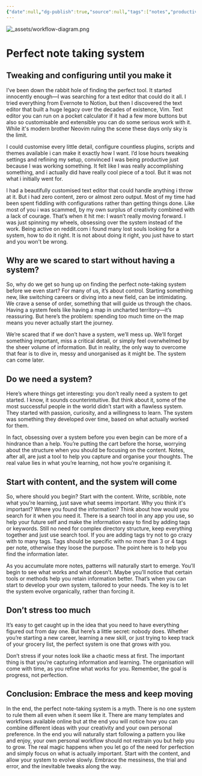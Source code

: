 ```yaml
---
{"date":null,"dg-publish":true,"source":null,"tags":["notes","productivity","ideas"],"title":"Perfect note taking system","type":"blog_post","URL":"https://dev.to/morphzg/perfect-note-taking-system-4lhe","permalink":"/04-expressions/productivity/perfect-note-taking-system/","dgPassFrontmatter":true}
---
```



![_assets/workflow-diagram.png](/img/user/_assets/workflow-diagram.png)

# Perfect note taking system

## Tweaking and configuring until you make it

I’ve been down the rabbit hole of finding the perfect tool. It started innocently enough—I was searching for a text editor that could do it all. I tried everything from Evernote to Notion, but then I discovered the text editor that built a huge legacy over the decades of existence, Vim. Text editor you can run on a pocket calculator if it had a few more buttons but also so customisable and extensible you can do some serious work with it. While it's modern brother Neovim ruling the scene these days only sky is the limit.

I could customise every little detail, configure countless plugins, scripts and themes available i can make it exactly how I want. I’d lose hours tweaking settings and refining my setup, convinced I was being productive just because I was working something. It felt like I was really accomplishing something, and i actually did have really cool piece of a tool. But it was not what i initially went for.

I had a beautifully customised text editor that could handle anything i throw at it. But i had zero content, zero or almost zero output. Most of my time had been spent fiddling with configurations rather than getting things done. Like most of you i was scammed, by my own surplus of creativity combined with a lack of courage. That’s when it hit me: I wasn’t really moving forward. I was just spinning my wheels, obsessing over the system instead of the work. Being active on reddit.com i found many lost souls looking for a system, how to do it right. It is not about doing it right, you just have to start and you won't be wrong.

## Why are we scared to start without having a system?

So, why do we get so hung up on finding the perfect note-taking system before we even start? For many of us, it’s about control. Starting something new, like switching careers or diving into a new field, can be intimidating. We crave a sense of order, something that will guide us through the chaos. Having a system feels like having a map in uncharted territory—it’s reassuring. But here’s the problem: spending too much time on the map means you never actually start the journey.

We’re scared that if we don’t have a system, we’ll mess up. We’ll forget something important, miss a critical detail, or simply feel overwhelmed by the sheer volume of information. But in reality, the only way to overcome that fear is to dive in, messy and unorganised as it might be. The system can come later.

## Do we need a system?

Here’s where things get interesting: you don’t really need a system to get started. I know, it sounds counterintuitive. But think about it, some of the most successful people in the world didn’t start with a flawless system. They started with passion, curiosity, and a willingness to learn. The system was something they developed over time, based on what actually worked for them.

In fact, obsessing over a system before you even begin can be more of a hindrance than a help. You’re putting the cart before the horse, worrying about the structure when you should be focusing on the content. Notes, after all, are just a tool to help you capture and organise your thoughts. The real value lies in what you’re learning, not how you’re organising it.

## Start with content, and the system will come

So, where should you begin? Start with the content. Write, scribble,  note what you’re learning, just save what seems important. Why you think it's important? Where you found the information? Think about how would you search for it when you need it. There is a search tool in any app you use, so help your future self and make the information easy to find by adding tags or keywords. Still no need for complex directory structure, keep everything together and just use search tool. If you are adding tags try not to go crazy with to many tags. Tags should be specific with no more than 3 or 4 tags per note, otherwise they loose the purpose. The point here is to help you find the information later.

As you accumulate more notes, patterns will naturally start to emerge. You’ll begin to see what works and what doesn’t. Maybe you’ll notice that certain tools or methods help you retain information better. That’s when you can start to develop your own system, tailored to your needs. The key is to let the system evolve organically, rather than forcing it.

## Don’t stress too much

It’s easy to get caught up in the idea that you need to have everything figured out from day one. But here’s a little secret: nobody does. Whether you’re starting a new career, learning a new skill, or just trying to keep track of your grocery list, the perfect system is one that grows with you.

Don’t stress if your notes look like a chaotic mess at first. The important thing is that you’re capturing information and learning. The organisation will come with time, as you refine what works for you. Remember, the goal is progress, not perfection.

## Conclusion: Embrace the mess and keep moving

In the end, the perfect note-taking system is a myth. There is no one system to rule them all even when it seem like it. There are many templates and workflows available online but at the end you will notice how you can combine different ideas with your creativity and your own personal preference. In the end you will naturally start following a pattern you like and enjoy, your own personal workflow should not restrain you but help you to grow. The real magic happens when you let go of the need for perfection and simply focus on what is actually important. Start with the content, and allow your system to evolve slowly. Embrace the messiness, the trial and error, and the inevitable tweaks along the way.
